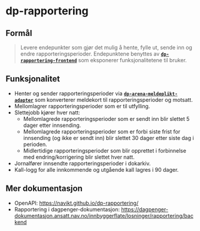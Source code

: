 # dp-rapportering
## Formål
> Levere endepunkter som gjør det mulig å hente, fylle ut, sende inn og endre rapporteringsperioder. 
Endepunktene benyttes av [**`dp-rapportering-frontend`**][dp-rapportering-frontend] som eksponerer funksjonalitetene til bruker.

## Funksjonalitet
- Henter og sender rapporteringsperioder via [**`dp-arena-meldeplikt-adapter`**][dp-arena-meldeplikt-adapter] som 
konverterer meldekort til rapporteringsperioder og motsatt.
- Mellomlagrer rapporteringsperioder som er til utfylling. 
- Slettejobb kjører hver natt:
  - Mellomlagrede rapporteringsperioder som er sendt inn blir slettet 5 dager etter innsending. 
  - Mellomlagrede rapporteringsperioder som er forbi siste frist for innsending (og ikke er sendt inn) blir slettet 30 dager etter siste dag i perioden.
  - Midlertidige rapporteringsperioder som blir opprettet i forbinnelse med endring/korrigering blir slettet hver natt.
- Jornalfører innsendte rapporteringsperioder i dokarkiv.
- Kall-logg for alle innkommende og utgående kall lagres i 90 dager.

## Mer dokumentasjon
- OpenAPI: https://navikt.github.io/dp-rapportering/
- Rapportering i dagpenger-dokumentasjon: https://dagpenger-dokumentasjon.ansatt.nav.no/innbyggerflate/losninger/rapportering/backend

[dp-rapportering-frontend]: https://github.com/navikt/dp-rapportering-frontend
[dp-arena-meldeplikt-adapter]: https://github.com/navikt/dp-arena-meldeplikt-adapter
